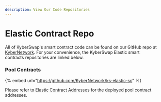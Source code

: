 ```yaml
---
description: View Our Code Repositories
---
```


# Elastic Contract Repo

All of KyberSwap's smart contract code can be found on our GitHub repo at [KyberNetwork](https://github.com/KyberNetwork). For your convenience, the KyberSwap Elastic smart contracts repositories are linked below.

### Pool Contracts

{% embed url="https://github.com/KyberNetwork/ks-elastic-sc" %}

Please refer to [Elastic Contract Addresses](elastic-contract-addresses.md) for the deployed pool contract addresses.
